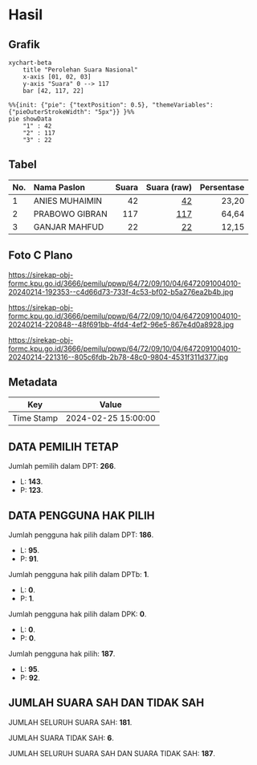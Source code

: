 # Hasil

## Grafik

```mermaid
xychart-beta
    title "Perolehan Suara Nasional"
    x-axis [01, 02, 03]
    y-axis "Suara" 0 --> 117
    bar [42, 117, 22]
```

```mermaid
%%{init: {"pie": {"textPosition": 0.5}, "themeVariables": {"pieOuterStrokeWidth": "5px"}} }%%
pie showData
    "1" : 42
    "2" : 117
    "3" : 22
```

## Tabel

| No. | Nama Paslon    | Suara | Suara (raw) | Persentase |
|:--- |:-------------- | -----:| -----------:| ----------:|
| 1   | ANIES MUHAIMIN | 42    | [42][p-1]   | 23,20      |
| 2   | PRABOWO GIBRAN | 117   | [117][p-2]  | 64,64      |
| 3   | GANJAR MAHFUD  | 22    | [22][p-3]   | 12,15      |


[p-1]: https://github.com/gigit-pemilu/pemilu-2024/blob/main/pilpres/hitung-suara/sub/64-kalimantan-timur/sub/72-kota-samarinda/sub/09-samarinda-kota/sub/1004-bugis/sub/010-tps/sub/paslon-1.txt
[p-2]: https://github.com/gigit-pemilu/pemilu-2024/blob/main/pilpres/hitung-suara/sub/64-kalimantan-timur/sub/72-kota-samarinda/sub/09-samarinda-kota/sub/1004-bugis/sub/010-tps/sub/paslon-2.txt
[p-3]: https://github.com/gigit-pemilu/pemilu-2024/blob/main/pilpres/hitung-suara/sub/64-kalimantan-timur/sub/72-kota-samarinda/sub/09-samarinda-kota/sub/1004-bugis/sub/010-tps/sub/paslon-3.txt

## Foto C Plano

https://sirekap-obj-formc.kpu.go.id/3666/pemilu/ppwp/64/72/09/10/04/6472091004010-20240214-192353--c4d66d73-733f-4c53-bf02-b5a276ea2b4b.jpg

https://sirekap-obj-formc.kpu.go.id/3666/pemilu/ppwp/64/72/09/10/04/6472091004010-20240214-220848--48f691bb-4fd4-4ef2-96e5-867e4d0a8928.jpg

https://sirekap-obj-formc.kpu.go.id/3666/pemilu/ppwp/64/72/09/10/04/6472091004010-20240214-221316--805c6fdb-2b78-48c0-9804-4531f311d377.jpg


## Metadata

| Key        | Value               |
| ---------- | ------------------- |
| Time Stamp | 2024-02-25 15:00:00 |


## DATA PEMILIH TETAP

Jumlah pemilih dalam DPT: **266**.
 * L: **143**.
 * P: **123**.

## DATA PENGGUNA HAK PILIH

Jumlah pengguna hak pilih dalam DPT: **186**.
 * L: **95**.
 * P: **91**.

Jumlah pengguna hak pilih dalam DPTb: **1**.
 * L: **0**.
 * P: **1**.

Jumlah pengguna hak pilih dalam DPK: **0**.
 * L: **0**.
 * P: **0**.

Jumlah pengguna hak pilih: **187**.
 * L: **95**.
 * P: **92**.

## JUMLAH SUARA SAH DAN TIDAK SAH

JUMLAH SELURUH SUARA SAH: **181**.

JUMLAH SUARA TIDAK SAH: **6**.

JUMLAH SELURUH SUARA SAH DAN SUARA TIDAK SAH: **187**.


